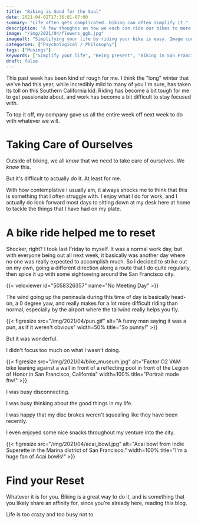```yaml
---
title: "Biking is Good for the Soul"
date: 2021-04-02T17:36:01-07:00
summary: "Life often gets complicated. Biking can often simplify it."
description: "A few thoughts on how we each can ride our bikes to more simplify our lives."
image: "/img/2021/04/flowers_ggb.jpg"
imagealt: "Simplifying your life by riding your bike is easy. Image contains: flowers, Golden Gate Bridge."
categories: ["Psychological / Philosophy"]
tags: ["Musings"]
keywords: ["Simplify your life", "Being present", "Biking in San Francisco"]
draft: false
---
```

This past week has been kind of rough for me. I think the "long" winter that we've had this year, while incredibly mild to many of you I'm sure, has taken its toll on this Southern California kid. Riding has become a bit tough for me to get passionate about, and work has become a bit difficult to stay focused with.

To top it off, my company gave us all the entire week off next week to do with whatever we will.

# Taking Care of Ourselves
Outside of biking, we all _know_ that we need to take care of ourselves. We _know_ this.

But it's difficult to actually _do_ it. At least for me.

With how contemplative I usually am, it always shocks me to think that this is something that I often struggle with. I enjoy what I do for work, and I actually do look forward most days to sitting down at my desk here at home to tackle the things that I have had on my plate.

# A bike ride helped me to reset
Shocker, right? I took last Friday to myself. It was a normal work day, but with everyone being out all next week, it basically was another day where no one was really expected to accomplish much. So I decided to strike out on my own, going a different direction along a route that I do quite regularly, then spice it up with some sightseeing around the San Francisco city.

{{< veloviewer id="5058326357" name="No Meeting Day" >}}

The wind going up the peninsula during this time of day is basically head-on, a 0 degree yaw, and really makes for a lot more difficult riding than normal, especially by the airport where the tailwind really helps you fly.

{{< figresize src="/img/2021/04/pun.gif" alt="A funny man saying it was a pun, as if it weren't obvious" width=50% title="So punny!" >}}

But it was wonderful.

I didn't focus too much on what I wasn't doing.

{{< figresize src="/img/2021/04/bike_museum.jpg" alt="Factor O2 VAM bike leaning against a wall in front of a reflecting pool in front of the Legion of Honor in San Francisco, California" width=100% title="Portrait mode ftw!" >}}

I was busy disconnecting.

I was busy thinking about the good things in my life.

I was happy that my disc brakes weren't squealing like they have been recently.

I even enjoyed some nice snacks throughout my venture into the city.

{{< figresize src="/img/2021/04/acai_bowl.jpg" alt="Acai bowl from Indie Superette in the Marina district of San Francisco." width=100% title="I'm a huge fan of Acai bowls!" >}}

# Find your Reset
Whatever it is for you. Biking is a great way to do it, and is something that you likely share an affinity for, since you're already here, reading this blog.

Life is too crazy and too busy not to.